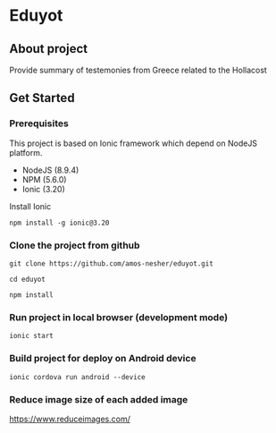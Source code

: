 # Eduyot

## About project
Provide summary of testemonies from Greece related to the Hollacost


## Get Started

### Prerequisites
This project is based on Ionic framework which depend on NodeJS platform. 

- NodeJS (8.9.4)
- NPM (5.6.0)
- Ionic (3.20)

Install Ionic
```
npm install -g ionic@3.20
```

### Clone the project from github
```
git clone https://github.com/amos-nesher/eduyot.git

cd eduyot

npm install
```

### Run project in local browser (development mode)
```
ionic start
```

### Build project for deploy on Android device
```
ionic cordova run android --device
```

### Reduce image size of each added image

https://www.reduceimages.com/
